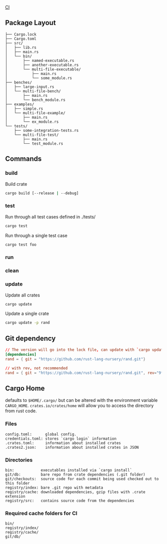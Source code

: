 [CI](CI.md)

## Package Layout

```text
├── Cargo.lock
├── Cargo.toml
├── src/
│   ├── lib.rs
│   ├── main.rs
│   └── bin/
│       ├── named-executable.rs
│       ├── another-executable.rs
│       └── multi-file-executable/
│           ├── main.rs
│           └── some_module.rs
├── benches/
│   ├── large-input.rs
│   └── multi-file-bench/
│       ├── main.rs
│       └── bench_module.rs
├── examples/
│   ├── simple.rs
│   └── multi-file-example/
│       ├── main.rs
│       └── ex_module.rs
└── tests/
    ├── some-integration-tests.rs
    └── multi-file-test/
        ├── main.rs
        └── test_module.rs
```

## Commands
### build
Build crate
```bash
cargo build [--release | --debug]
```

### test
Run through all test cases defined in ./tests/
```bash
cargo test
```

Run through a single test case
```bash
cargo test foo
```

### run

### clean


### update
Update all crates
```bash
cargo update
```

Update a single crate
```bash
cargo update -p rand
```

## Git dependency
```toml
// The version will go into the lock file, can update with `cargo update rand`
[dependencies]
rand = { git = "https://github.com/rust-lang-nursery/rand.git"}

// with rev, not recommended
rand = { git = "https://github.com/rust-lang-nursery/rand.git", rev="9f35b8e"}
```

## Cargo Home
defaults to `$HOME/.cargo/` but can be altered with the environment variable `CARGO_HOME`. `crates.io/crates/home` will allow you to access the directory from rust code.

### Files
```text
config.toml:      global config.
credentials.toml: stores `cargo login` information
.crates.toml:     information about installed crates
.crates2.json:    information about installed crates in JSON
```

### Directories
```text
bin:            executables installed via `cargo install`
git/db:         bare repo from crate dependencies (.git folder)
git/checkouts:  source code for each commit being used checked out to this folder
registry/index: bare .git repo with metadata
registry/cache: downloaded dependencies, gzip files with .crate extension
registry/src:   contains source code from the dependencies
```

### Required cache folders for CI
```text
bin/
registry/index/
registry/cache/
git/db/
```